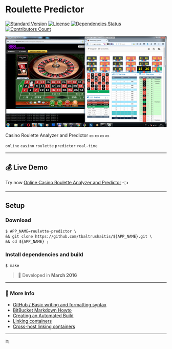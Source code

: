 # Roulette Predictor #

[![Standard Version](https://img.shields.io/badge/release-standard%20version-brightgreen.svg?style=plastic)](https://github.com/conventional-changelog/standard-version)
[![License](https://img.shields.io/badge/license-MIT-green.svg?style=flat)](https://github.com/tbaltrushaitis/roulette-predictor/blob/master/LICENSE)
[![Dependencies Status](https://david-dm.org/tbaltrushaitis/roulette-predictor.svg?theme=shields.io)](https://david-dm.org/tbaltrushaitis/roulette-predictor)
[![Contributors Count](https://img.shields.io/github/contributors/tbaltrushaitis/roulette-predictor.svg)](https://github.com/tbaltrushaitis/roulette-predictor/graphs/contributors)

![Gameplay Screenshot](assets/img/gameplay-1928-won.png)

Casino Roulette Analyzer and Predictor :yen: :dollar: :pound: :euro:

`online` `casino` `roulette` `predictor` `real-time`

---

## :moneybag: Live Demo ##

Try now [Online Casino Roulette Analyzer and Predictor](http://bit.ly/roulette-predictor) :point_left:

---

## Setup ##

### Download ###

```shell
$ APP_NAME=roulette-predictor \
&& git clone https://github.com/tbaltrushaitis/${APP_NAME}.git \
&& cd ${APP_NAME} ;
```

### Install dependencies and build ###

```shell
$ make
```

> :calendar: Developed in **March 2016**

---

### :link: More Info ###

 - [GitHub / Basic writing and formatting syntax](https://help.github.com/articles/basic-writing-and-formatting-syntax/)
 - [BitBucket Markdown Howto](https://bitbucket.org/tutorials/markdowndemo)
 - [Creating an Automated Build](https://docs.docker.com/docker-hub/builds/)
 - [Linking containers](https://docs.docker.com/engine/userguide/networking/default_network/dockerlinks.md)
 - [Cross-host linking containers](https://docs.docker.com/engine/admin/ambassador_pattern_linking.md)

---

:scorpius:
